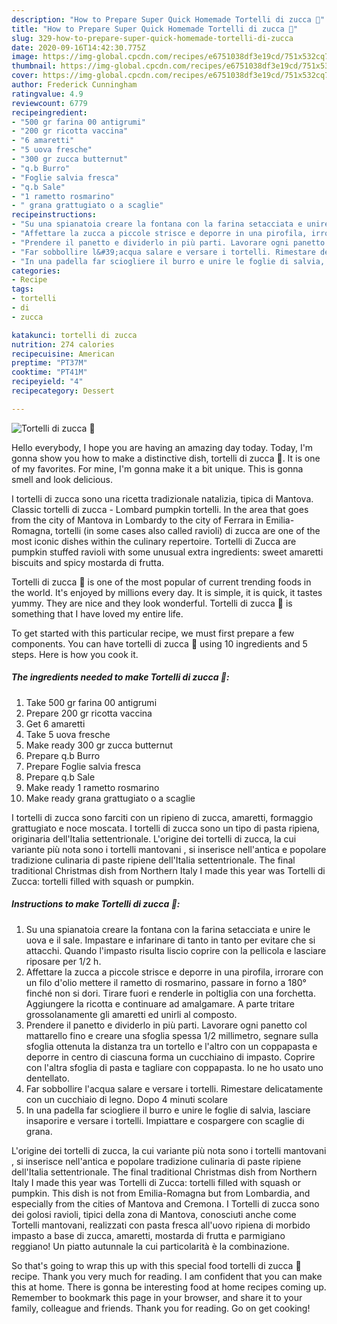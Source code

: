 ```yaml
---
description: "How to Prepare Super Quick Homemade Tortelli di zucca 🎃"
title: "How to Prepare Super Quick Homemade Tortelli di zucca 🎃"
slug: 329-how-to-prepare-super-quick-homemade-tortelli-di-zucca
date: 2020-09-16T14:42:30.775Z
image: https://img-global.cpcdn.com/recipes/e6751038df3e19cd/751x532cq70/tortelli-di-zucca-🎃-recipe-main-photo.jpg
thumbnail: https://img-global.cpcdn.com/recipes/e6751038df3e19cd/751x532cq70/tortelli-di-zucca-🎃-recipe-main-photo.jpg
cover: https://img-global.cpcdn.com/recipes/e6751038df3e19cd/751x532cq70/tortelli-di-zucca-🎃-recipe-main-photo.jpg
author: Frederick Cunningham
ratingvalue: 4.9
reviewcount: 6779
recipeingredient:
- "500 gr farina 00 antigrumi"
- "200 gr ricotta vaccina"
- "6 amaretti"
- "5 uova fresche"
- "300 gr zucca butternut"
- "q.b Burro"
- "Foglie salvia fresca"
- "q.b Sale"
- "1 rametto rosmarino"
- " grana grattugiato o a scaglie"
recipeinstructions:
- "Su una spianatoia creare la fontana con la farina setacciata e unire le uova e il sale. Impastare e infarinare di tanto in tanto per evitare che si attacchi. Quando l&#39;impasto risulta liscio coprire con la pellicola e lasciare riposare per 1/2 h."
- "Affettare la zucca a piccole strisce e deporre in una pirofila, irrorare con un filo d&#39;olio mettere il rametto di rosmarino, passare in forno a 180° finché non si dori. Tirare fuori e renderle in poltiglia con una forchetta. Aggiungere la ricotta e continuare ad amalgamare. A parte tritare grossolanamente gli amaretti ed unirli al composto."
- "Prendere il panetto e dividerlo in più parti. Lavorare ogni panetto col mattarello fino e creare una sfoglia spessa 1/2 millimetro, segnare sulla sfoglia ottenuta la distanza tra un tortello e l&#39;altro con un coppapasta e deporre in centro di ciascuna forma un cucchiaino di impasto. Coprire con l&#39;altra sfoglia di pasta e tagliare con coppapasta. Io ne ho usato uno dentellato."
- "Far sobbollire l&#39;acqua salare e versare i tortelli. Rimestare delicatamente con un cucchiaio di legno. Dopo 4 minuti scolare"
- "In una padella far sciogliere il burro e unire le foglie di salvia, lasciare insaporire e versare i tortelli. Impiattare e cospargere con scaglie di grana."
categories:
- Recipe
tags:
- tortelli
- di
- zucca

katakunci: tortelli di zucca 
nutrition: 274 calories
recipecuisine: American
preptime: "PT37M"
cooktime: "PT41M"
recipeyield: "4"
recipecategory: Dessert

---
```



![Tortelli di zucca 🎃](https://img-global.cpcdn.com/recipes/e6751038df3e19cd/751x532cq70/tortelli-di-zucca-🎃-recipe-main-photo.jpg)

Hello everybody, I hope you are having an amazing day today. Today, I'm gonna show you how to make a distinctive dish, tortelli di zucca 🎃. It is one of my favorites. For mine, I'm gonna make it a bit unique. This is gonna smell and look delicious.

I tortelli di zucca sono una ricetta tradizionale natalizia, tipica di Mantova. Classic tortelli di zucca - Lombard pumpkin tortelli. In the area that goes from the city of Mantova in Lombardy to the city of Ferrara in Emilia-Romagna, tortelli (in some cases also called ravioli) di zucca are one of the most iconic dishes within the culinary repertoire. Tortelli di Zucca are pumpkin stuffed ravioli with some unusual extra ingredients: sweet amaretti biscuits and spicy mostarda di frutta.

Tortelli di zucca 🎃 is one of the most popular of current trending foods in the world. It's enjoyed by millions every day. It is simple, it is quick, it tastes yummy. They are nice and they look wonderful. Tortelli di zucca 🎃 is something that I have loved my entire life.


To get started with this particular recipe, we must first prepare a few components. You can have tortelli di zucca 🎃 using 10 ingredients and 5 steps. Here is how you cook it.

<!--inarticleads1-->

##### The ingredients needed to make Tortelli di zucca 🎃:

1. Take 500 gr farina 00 antigrumi
1. Prepare 200 gr ricotta vaccina
1. Get 6 amaretti
1. Take 5 uova fresche
1. Make ready 300 gr zucca butternut
1. Prepare q.b Burro
1. Prepare Foglie salvia fresca
1. Prepare q.b Sale
1. Make ready 1 rametto rosmarino
1. Make ready  grana grattugiato o a scaglie


I tortelli di zucca sono farciti con un ripieno di zucca, amaretti, formaggio grattugiato e noce moscata. I tortelli di zucca sono un tipo di pasta ripiena, originaria dell&#39;Italia settentrionale. L&#39;origine dei tortelli di zucca, la cui variante più nota sono i tortelli mantovani , si inserisce nell&#39;antica e popolare tradizione culinaria di paste ripiene dell&#39;Italia settentrionale. The final traditional Christmas dish from Northern Italy I made this year was Tortelli di Zucca: tortelli filled with squash or pumpkin. 

<!--inarticleads2-->

##### Instructions to make Tortelli di zucca 🎃:

1. Su una spianatoia creare la fontana con la farina setacciata e unire le uova e il sale. Impastare e infarinare di tanto in tanto per evitare che si attacchi. Quando l&#39;impasto risulta liscio coprire con la pellicola e lasciare riposare per 1/2 h.
1. Affettare la zucca a piccole strisce e deporre in una pirofila, irrorare con un filo d&#39;olio mettere il rametto di rosmarino, passare in forno a 180° finché non si dori. Tirare fuori e renderle in poltiglia con una forchetta. Aggiungere la ricotta e continuare ad amalgamare. A parte tritare grossolanamente gli amaretti ed unirli al composto.
1. Prendere il panetto e dividerlo in più parti. Lavorare ogni panetto col mattarello fino e creare una sfoglia spessa 1/2 millimetro, segnare sulla sfoglia ottenuta la distanza tra un tortello e l&#39;altro con un coppapasta e deporre in centro di ciascuna forma un cucchiaino di impasto. Coprire con l&#39;altra sfoglia di pasta e tagliare con coppapasta. Io ne ho usato uno dentellato.
1. Far sobbollire l&#39;acqua salare e versare i tortelli. Rimestare delicatamente con un cucchiaio di legno. Dopo 4 minuti scolare
1. In una padella far sciogliere il burro e unire le foglie di salvia, lasciare insaporire e versare i tortelli. Impiattare e cospargere con scaglie di grana.


L&#39;origine dei tortelli di zucca, la cui variante più nota sono i tortelli mantovani , si inserisce nell&#39;antica e popolare tradizione culinaria di paste ripiene dell&#39;Italia settentrionale. The final traditional Christmas dish from Northern Italy I made this year was Tortelli di Zucca: tortelli filled with squash or pumpkin. This dish is not from Emilia-Romagna but from Lombardia, and especially from the cities of Mantova and Cremona. I Tortelli di zucca sono dei golosi ravioli, tipici della zona di Mantova, conosciuti anche come Tortelli mantovani, realizzati con pasta fresca all&#39;uovo ripiena di morbido impasto a base di zucca, amaretti, mostarda di frutta e parmigiano reggiano! Un piatto autunnale la cui particolarità è la combinazione. 

So that's going to wrap this up with this special food tortelli di zucca 🎃 recipe. Thank you very much for reading. I am confident that you can make this at home. There is gonna be interesting food at home recipes coming up. Remember to bookmark this page in your browser, and share it to your family, colleague and friends. Thank you for reading. Go on get cooking!

